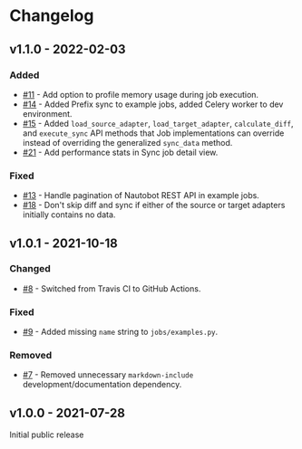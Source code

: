 # Changelog

## v1.1.0 - 2022-02-03

### Added

- [#11](https://github.com/nautobot/nautobot-plugin-ssot/issues/11) - Add option to profile memory usage during job execution.
- [#14](https://github.com/nautobot/nautobot-plugin-ssot/pull/14) - Added Prefix sync to example jobs, added Celery worker to dev environment.
- [#15](https://github.com/nautobot/nautobot-plugin-ssot/pull/15) - Added `load_source_adapter`, `load_target_adapter`, `calculate_diff`, and `execute_sync` API methods that Job implementations can override instead of overriding the generalized `sync_data` method.
- [#21](https://github.com/nautobot/nautobot-plugin-ssot/pull/21) - Add performance stats in Sync job detail view.

### Fixed

- [#13](https://github.com/nautobot/nautobot-plugin-ssot/issues/13) - Handle pagination of Nautobot REST API in example jobs.
- [#18](https://github.com/nautobot/nautobot-plugin-ssot/pull/18) - Don't skip diff and sync if either of the source or target adapters initially contains no data.

## v1.0.1 - 2021-10-18

### Changed

- [#8](https://github.com/nautobot/nautobot-plugin-ssot/pull/8) - Switched from Travis CI to GitHub Actions.

### Fixed

- [#9](https://github.com/nautobot/nautobot-plugin-ssot/pull/9) - Added missing `name` string to `jobs/examples.py`.

### Removed

- [#7](https://github.com/nautobot/nautobot-plugin-ssot/pull/7) - Removed unnecessary `markdown-include` development/documentation dependency.

## v1.0.0 - 2021-07-28

Initial public release
